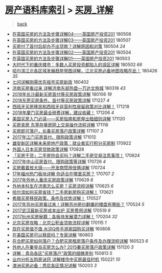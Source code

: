 [房产语料库索引](../../README.md)  > [买房_详解](买房_详解.md)
====
> [back](../README.md)

- [在英国买房的方法及步骤详解04——英国房产投资201](http://jkwz.applinzi.com/ittc/7077711365378933771.html#%E5%9C%A8%E8%8B%B1%E5%9B%BD%E4%B9%B0%E6%88%BF%E7%9A%84%E6%96%B9%E6%B3%95%E5%8F%8A%E6%AD%A5%E9%AA%A4%E8%AF%A6%E8%A7%A304%E2%80%94%E2%80%94%E8%8B%B1%E5%9B%BD%E6%88%BF%E4%BA%A7%E6%8A%95%E8%B5%84201) 180508  
- [在英国买房的方法及步骤详解03——英国房产投资201](http://jkwz.applinzi.com/ittc/7100325817760613383.html#%E5%9C%A8%E8%8B%B1%E5%9B%BD%E4%B9%B0%E6%88%BF%E7%9A%84%E6%96%B9%E6%B3%95%E5%8F%8A%E6%AD%A5%E9%AA%A4%E8%AF%A6%E8%A7%A303%E2%80%94%E2%80%94%E8%8B%B1%E5%9B%BD%E6%88%BF%E4%BA%A7%E6%8A%95%E8%B5%84201) 180507  
- [买房付了首付后却办不出贷款？详解原因和对策](http://jkwz.applinzi.com/ittc/7099327463937278983.html#%E4%B9%B0%E6%88%BF%E4%BB%98%E4%BA%86%E9%A6%96%E4%BB%98%E5%90%8E%E5%8D%B4%E5%8A%9E%E4%B8%8D%E5%87%BA%E8%B4%B7%E6%AC%BE%EF%BC%9F%E8%AF%A6%E8%A7%A3%E5%8E%9F%E5%9B%A0%E5%92%8C%E5%AF%B9%E7%AD%96) 180504 *24* 
- [在英国买房的方法及步骤详解02——英国房产投资201](http://jkwz.applinzi.com/ittc/7099192146206917648.html#%E5%9C%A8%E8%8B%B1%E5%9B%BD%E4%B9%B0%E6%88%BF%E7%9A%84%E6%96%B9%E6%B3%95%E5%8F%8A%E6%AD%A5%E9%AA%A4%E8%AF%A6%E8%A7%A302%E2%80%94%E2%80%94%E8%8B%B1%E5%9B%BD%E6%88%BF%E4%BA%A7%E6%8A%95%E8%B5%84201) 180504  
- [在英国买房的方法及步骤详解01——英国房产投资201](http://jkwz.applinzi.com/ittc/7098824610059650058.html#%E5%9C%A8%E8%8B%B1%E5%9B%BD%E4%B9%B0%E6%88%BF%E7%9A%84%E6%96%B9%E6%B3%95%E5%8F%8A%E6%AD%A5%E9%AA%A4%E8%AF%A6%E8%A7%A301%E2%80%94%E2%80%94%E8%8B%B1%E5%9B%BD%E6%88%BF%E4%BA%A7%E6%8A%95%E8%B5%84201) 180503  
- [大时代下的重庆楼市：多数人买房投资都陷入的误区详解](http://jkwz.applinzi.com/ittc/7098459334306694150.html#%E5%A4%A7%E6%97%B6%E4%BB%A3%E4%B8%8B%E7%9A%84%E9%87%8D%E5%BA%86%E6%A5%BC%E5%B8%82%EF%BC%9A%E5%A4%9A%E6%95%B0%E4%BA%BA%E4%B9%B0%E6%88%BF%E6%8A%95%E8%B5%84%E9%83%BD%E9%99%B7%E5%85%A5%E7%9A%84%E8%AF%AF%E5%8C%BA%E8%AF%A6%E8%A7%A3) 180502 *66* 
- [哈尔滨江北各区域发展趋势带图详解，江北买房必备地图攻略在此！](http://jkwz.applinzi.com/ittc/7096293858260550672.html#%E5%93%88%E5%B0%94%E6%BB%A8%E6%B1%9F%E5%8C%97%E5%90%84%E5%8C%BA%E5%9F%9F%E5%8F%91%E5%B1%95%E8%B6%8B%E5%8A%BF%E5%B8%A6%E5%9B%BE%E8%AF%A6%E8%A7%A3%EF%BC%8C%E6%B1%9F%E5%8C%97%E4%B9%B0%E6%88%BF%E5%BF%85%E5%A4%87%E5%9C%B0%E5%9B%BE%E6%94%BB%E7%95%A5%E5%9C%A8%E6%AD%A4%EF%BC%81) 180426 *35* 
- [七问详解刚需优先摇号买房新政](http://jkwz.applinzi.com/ittc/7087337143955620880.html#%E4%B8%83%E9%97%AE%E8%AF%A6%E8%A7%A3%E5%88%9A%E9%9C%80%E4%BC%98%E5%85%88%E6%91%87%E5%8F%B7%E4%B9%B0%E6%88%BF%E6%96%B0%E6%94%BF) 180402  
- [济南买房看过来 详解济南东部热盘—万达文旅城](http://jkwz.applinzi.com/ittc/7081753420040242183.html#%E6%B5%8E%E5%8D%97%E4%B9%B0%E6%88%BF%E7%9C%8B%E8%BF%87%E6%9D%A5+%E8%AF%A6%E8%A7%A3%E6%B5%8E%E5%8D%97%E4%B8%9C%E9%83%A8%E7%83%AD%E7%9B%98%E2%80%94%E4%B8%87%E8%BE%BE%E6%96%87%E6%97%85%E5%9F%8E) 180318 *43* 
- [2018年长沙最新买房首付等买房政策详解](http://jkwz.applinzi.com/ittc/7055385220805559307.html#2018%E5%B9%B4%E9%95%BF%E6%B2%99%E6%9C%80%E6%96%B0%E4%B9%B0%E6%88%BF%E9%A6%96%E4%BB%98%E7%AD%89%E4%B9%B0%E6%88%BF%E6%94%BF%E7%AD%96%E8%AF%A6%E8%A7%A3) 180106 *19* 
- [2018东莞买房条件、首付等买房政策详解](http://jkwz.applinzi.com/ittc/7051672582166676496.html#2018%E4%B8%9C%E8%8E%9E%E4%B9%B0%E6%88%BF%E6%9D%A1%E4%BB%B6%E3%80%81%E9%A6%96%E4%BB%98%E7%AD%89%E4%B9%B0%E6%88%BF%E6%94%BF%E7%AD%96%E8%AF%A6%E8%A7%A3) 171227 *4* 
- [西班牙买房移民和西班牙非营利性居留政策对比详解！](http://jkwz.applinzi.com/ittc/7048479575552558096.html#%E8%A5%BF%E7%8F%AD%E7%89%99%E4%B9%B0%E6%88%BF%E7%A7%BB%E6%B0%91%E5%92%8C%E8%A5%BF%E7%8F%AD%E7%89%99%E9%9D%9E%E8%90%A5%E5%88%A9%E6%80%A7%E5%B1%85%E7%95%99%E6%94%BF%E7%AD%96%E5%AF%B9%E6%AF%94%E8%AF%A6%E8%A7%A3%EF%BC%81) 171218  
- [2018年厦门买房最全税费详解，建议收藏！](http://jkwz.applinzi.com/ittc/7041775988009075728.html#2018%E5%B9%B4%E5%8E%A6%E9%97%A8%E4%B9%B0%E6%88%BF%E6%9C%80%E5%85%A8%E7%A8%8E%E8%B4%B9%E8%AF%A6%E8%A7%A3%EF%BC%8C%E5%BB%BA%E8%AE%AE%E6%94%B6%E8%97%8F%EF%BC%81) 171206 *4* 
- [美国买房入门必读——买房指南和房屋出租细则详解](http://jkwz.applinzi.com/ittc/7038074415261156368.html#%E7%BE%8E%E5%9B%BD%E4%B9%B0%E6%88%BF%E5%85%A5%E9%97%A8%E5%BF%85%E8%AF%BB%E2%80%94%E2%80%94%E4%B9%B0%E6%88%BF%E6%8C%87%E5%8D%97%E5%92%8C%E6%88%BF%E5%B1%8B%E5%87%BA%E7%A7%9F%E7%BB%86%E5%88%99%E8%AF%A6%E8%A7%A3) 171120  
- [买房卖房 东莞存量房网上交易操作流程详解](http://jkwz.applinzi.com/ittc/7036466861468812305.html#%E4%B9%B0%E6%88%BF%E5%8D%96%E6%88%BF+%E4%B8%9C%E8%8E%9E%E5%AD%98%E9%87%8F%E6%88%BF%E7%BD%91%E4%B8%8A%E4%BA%A4%E6%98%93%E6%93%8D%E4%BD%9C%E6%B5%81%E7%A8%8B%E8%AF%A6%E8%A7%A3) 171116  
- [买房即可落户，长春买房落户政策详解](http://jkwz.applinzi.com/ittc/7033233984308380689.html#%E4%B9%B0%E6%88%BF%E5%8D%B3%E5%8F%AF%E8%90%BD%E6%88%B7%EF%BC%8C%E9%95%BF%E6%98%A5%E4%B9%B0%E6%88%BF%E8%90%BD%E6%88%B7%E6%94%BF%E7%AD%96%E8%AF%A6%E8%A7%A3) 171107 *3* 
- [2017年江门买房首付、限购政策详解](http://jkwz.applinzi.com/ittc/7023468182172599313.html#2017%E5%B9%B4%E6%B1%9F%E9%97%A8%E4%B9%B0%E6%88%BF%E9%A6%96%E4%BB%98%E3%80%81%E9%99%90%E8%B4%AD%E6%94%BF%E7%AD%96%E8%AF%A6%E8%A7%A3) 171012  
- [雄安新区详解未来房地产政策：就业者实行积分买房制](http://jkwz.applinzi.com/ittc/7016258902684075024.html#%E9%9B%84%E5%AE%89%E6%96%B0%E5%8C%BA%E8%AF%A6%E8%A7%A3%E6%9C%AA%E6%9D%A5%E6%88%BF%E5%9C%B0%E4%BA%A7%E6%94%BF%E7%AD%96%EF%BC%9A%E5%B0%B1%E4%B8%9A%E8%80%85%E5%AE%9E%E8%A1%8C%E7%A7%AF%E5%88%86%E4%B9%B0%E6%88%BF%E5%88%B6) 170922  
- [外国人日本买房贷款政策详解](http://jkwz.applinzi.com/ittc/7006843178853073937.html#%E5%A4%96%E5%9B%BD%E4%BA%BA%E6%97%A5%E6%9C%AC%E4%B9%B0%E6%88%BF%E8%B4%B7%E6%AC%BE%E6%94%BF%E7%AD%96%E8%AF%A6%E8%A7%A3) 170828  
- [「买房干货」二手房你会买吗？详解二手房交易注意事项！](http://jkwz.applinzi.com/ittc/7005419718675268625.html#%E3%80%8C%E4%B9%B0%E6%88%BF%E5%B9%B2%E8%B4%A7%E3%80%8D%E4%BA%8C%E6%89%8B%E6%88%BF%E4%BD%A0%E4%BC%9A%E4%B9%B0%E5%90%97%EF%BC%9F%E8%AF%A6%E8%A7%A3%E4%BA%8C%E6%89%8B%E6%88%BF%E4%BA%A4%E6%98%93%E6%B3%A8%E6%84%8F%E4%BA%8B%E9%A1%B9%EF%BC%81) 170824  
- [2017年中山买房首付、限购政策等详解](http://jkwz.applinzi.com/ittc/6994506948815619089.html#2017%E5%B9%B4%E4%B8%AD%E5%B1%B1%E4%B9%B0%E6%88%BF%E9%A6%96%E4%BB%98%E3%80%81%E9%99%90%E8%B4%AD%E6%94%BF%E7%AD%96%E7%AD%89%E8%AF%A6%E8%A7%A3) 170726 *4* 
- [买房戴着放大镜——开发商惯用伎俩详解](http://jkwz.applinzi.com/ittc/6993965836975735824.html#%E4%B9%B0%E6%88%BF%E6%88%B4%E7%9D%80%E6%94%BE%E5%A4%A7%E9%95%9C%E2%80%94%E2%80%94%E5%BC%80%E5%8F%91%E5%95%86%E6%83%AF%E7%94%A8%E4%BC%8E%E4%BF%A9%E8%AF%A6%E8%A7%A3) 170724  
- [17年福州热门板块详解 你适合在哪里买房？](http://jkwz.applinzi.com/ittc/6987347489823654928.html#17%E5%B9%B4%E7%A6%8F%E5%B7%9E%E7%83%AD%E9%97%A8%E6%9D%BF%E5%9D%97%E8%AF%A6%E8%A7%A3+%E4%BD%A0%E9%80%82%E5%90%88%E5%9C%A8%E5%93%AA%E9%87%8C%E4%B9%B0%E6%88%BF%EF%BC%9F) 170707 *2* 
- [2017年外地人重庆买房政策详解](http://jkwz.applinzi.com/ittc/6984615216015737860.html#2017%E5%B9%B4%E5%A4%96%E5%9C%B0%E4%BA%BA%E9%87%8D%E5%BA%86%E4%B9%B0%E6%88%BF%E6%94%BF%E7%AD%96%E8%AF%A6%E8%A7%A3) 170629 *8* 
- [外地本科生在济南怎么买房？买房流程详解](http://jkwz.applinzi.com/ittc/6983055707392705540.html#%E5%A4%96%E5%9C%B0%E6%9C%AC%E7%A7%91%E7%94%9F%E5%9C%A8%E6%B5%8E%E5%8D%97%E6%80%8E%E4%B9%88%E4%B9%B0%E6%88%BF%EF%BC%9F%E4%B9%B0%E6%88%BF%E6%B5%81%E7%A8%8B%E8%AF%A6%E8%A7%A3) 170625 *6* 
- [哈尔滨如何买房省钱？二手房新房购买详解！](http://jkwz.applinzi.com/ittc/6981689291364107269.html#%E5%93%88%E5%B0%94%E6%BB%A8%E5%A6%82%E4%BD%95%E4%B9%B0%E6%88%BF%E7%9C%81%E9%92%B1%EF%BC%9F%E4%BA%8C%E6%89%8B%E6%88%BF%E6%96%B0%E6%88%BF%E8%B4%AD%E4%B9%B0%E8%AF%A6%E8%A7%A3%EF%BC%81) 170621  
- [希腊买房移民政策、条件及优势详解！](http://jkwz.applinzi.com/ittc/6972334681168020485.html#%E5%B8%8C%E8%85%8A%E4%B9%B0%E6%88%BF%E7%A7%BB%E6%B0%91%E6%94%BF%E7%AD%96%E3%80%81%E6%9D%A1%E4%BB%B6%E5%8F%8A%E4%BC%98%E5%8A%BF%E8%AF%A6%E8%A7%A3%EF%BC%81) 170527  
- [2017年苏州买房看过来！详解苏州房价翻番的楼盘有哪些？](http://jkwz.applinzi.com/ittc/6971170481091642373.html#2017%E5%B9%B4%E8%8B%8F%E5%B7%9E%E4%B9%B0%E6%88%BF%E7%9C%8B%E8%BF%87%E6%9D%A5%EF%BC%81%E8%AF%A6%E8%A7%A3%E8%8B%8F%E5%B7%9E%E6%88%BF%E4%BB%B7%E7%BF%BB%E7%95%AA%E7%9A%84%E6%A5%BC%E7%9B%98%E6%9C%89%E5%93%AA%E4%BA%9B%EF%BC%9F) 170524 *5* 
- [2017武汉最新买房成本出炉 买房费用详解](http://jkwz.applinzi.com/ittc/6969316153519244293.html#2017%E6%AD%A6%E6%B1%89%E6%9C%80%E6%96%B0%E4%B9%B0%E6%88%BF%E6%88%90%E6%9C%AC%E5%87%BA%E7%82%89+%E4%B9%B0%E6%88%BF%E8%B4%B9%E7%94%A8%E8%AF%A6%E8%A7%A3) 170519 *9* 
- [2017杭州买房秘籍：各板块发展潜力详解！](http://jkwz.applinzi.com/ittc/6930736589117588485.html#2017%E6%9D%AD%E5%B7%9E%E4%B9%B0%E6%88%BF%E7%A7%98%E7%B1%8D%EF%BC%9A%E5%90%84%E6%9D%BF%E5%9D%97%E5%8F%91%E5%B1%95%E6%BD%9C%E5%8A%9B%E8%AF%A6%E8%A7%A3%EF%BC%81) 170204 *32* 
- [北京买房攻略：北京公积金贷款流程详解](http://jkwz.applinzi.com/ittc/6922645039095481349.html#%E5%8C%97%E4%BA%AC%E4%B9%B0%E6%88%BF%E6%94%BB%E7%95%A5%EF%BC%9A%E5%8C%97%E4%BA%AC%E5%85%AC%E7%A7%AF%E9%87%91%E8%B4%B7%E6%AC%BE%E6%B5%81%E7%A8%8B%E8%AF%A6%E8%A7%A3) 170115 *1* 
- [现在买房值不值 水浒Q传手游家园购买详解](http://jkwz.applinzi.com/ittc/6864060594566726661.html#%E7%8E%B0%E5%9C%A8%E4%B9%B0%E6%88%BF%E5%80%BC%E4%B8%8D%E5%80%BC+%E6%B0%B4%E6%B5%92Q%E4%BC%A0%E6%89%8B%E6%B8%B8%E5%AE%B6%E5%9B%AD%E8%B4%AD%E4%B9%B0%E8%AF%A6%E8%A7%A3) 160808  
- [在美国买房可以移民吗？专家详解](http://jkwz.applinzi.com/ittc/6862072062239310852.html#%E5%9C%A8%E7%BE%8E%E5%9B%BD%E4%B9%B0%E6%88%BF%E5%8F%AF%E4%BB%A5%E7%A7%BB%E6%B0%91%E5%90%97%EF%BC%9F%E4%B8%93%E5%AE%B6%E8%AF%A6%E8%A7%A3) 160803  
- [在合肥买房如何落户？合肥买房租房落户条件及办理流程详解](http://jkwz.applinzi.com/ittc/6835445448013513732.html#%E5%9C%A8%E5%90%88%E8%82%A5%E4%B9%B0%E6%88%BF%E5%A6%82%E4%BD%95%E8%90%BD%E6%88%B7%EF%BC%9F%E5%90%88%E8%82%A5%E4%B9%B0%E6%88%BF%E7%A7%9F%E6%88%BF%E8%90%BD%E6%88%B7%E6%9D%A1%E4%BB%B6%E5%8F%8A%E5%8A%9E%E7%90%86%E6%B5%81%E7%A8%8B%E8%AF%A6%E8%A7%A3) 160523 *6* 
- [外地人在秦皇岛买房怎么办? 2015秦买房落户政策详解](http://jkwz.applinzi.com/ittc/6766866782879220741.html#%E5%A4%96%E5%9C%B0%E4%BA%BA%E5%9C%A8%E7%A7%A6%E7%9A%87%E5%B2%9B%E4%B9%B0%E6%88%BF%E6%80%8E%E4%B9%88%E5%8A%9E%3F+2015%E7%A7%A6%E4%B9%B0%E6%88%BF%E8%90%BD%E6%88%B7%E6%94%BF%E7%AD%96%E8%AF%A6%E8%A7%A3) 151120 *3* 
- [详解：青岛各区“买房落户”政策的细微差别](http://jkwz.applinzi.com/ittc/547650615700952501.html#%E8%AF%A6%E8%A7%A3%EF%BC%9A%E9%9D%92%E5%B2%9B%E5%90%84%E5%8C%BA%E2%80%9C%E4%B9%B0%E6%88%BF%E8%90%BD%E6%88%B7%E2%80%9D%E6%94%BF%E7%AD%96%E7%9A%84%E7%BB%86%E5%BE%AE%E5%B7%AE%E5%88%AB) 150813 *5* 
- [业内分析五购房诀窍 详解楼市中买房最佳时机](http://jkwz.applinzi.com/ittc/547650611394317122.html#%E4%B8%9A%E5%86%85%E5%88%86%E6%9E%90%E4%BA%94%E8%B4%AD%E6%88%BF%E8%AF%80%E7%AA%8D+%E8%AF%A6%E8%A7%A3%E6%A5%BC%E5%B8%82%E4%B8%AD%E4%B9%B0%E6%88%BF%E6%9C%80%E4%BD%B3%E6%97%B6%E6%9C%BA) 150221 *10* 
- [澳洲买房必备：悉尼各区情况详解](http://jkwz.applinzi.com/ittc/547650611392367356.html#%E6%BE%B3%E6%B4%B2%E4%B9%B0%E6%88%BF%E5%BF%85%E5%A4%87%EF%BC%9A%E6%82%89%E5%B0%BC%E5%90%84%E5%8C%BA%E6%83%85%E5%86%B5%E8%AF%A6%E8%A7%A3) 150203 *3* 
